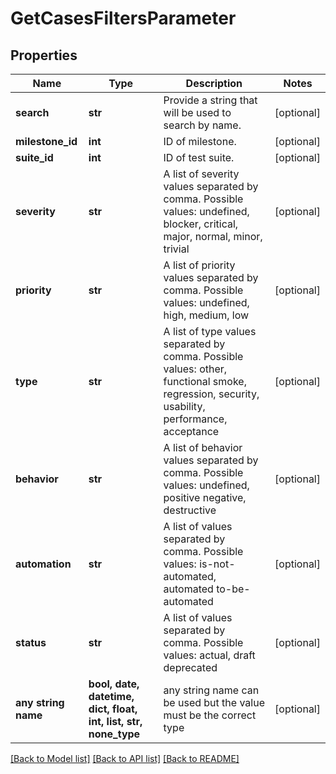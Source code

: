 # GetCasesFiltersParameter


## Properties
Name | Type | Description | Notes
------------ | ------------- | ------------- | -------------
**search** | **str** | Provide a string that will be used to search by name. | [optional] 
**milestone_id** | **int** | ID of milestone. | [optional] 
**suite_id** | **int** | ID of test suite. | [optional] 
**severity** | **str** | A list of severity values separated by comma. Possible values: undefined, blocker, critical, major, normal, minor, trivial  | [optional] 
**priority** | **str** | A list of priority values separated by comma. Possible values: undefined, high, medium, low  | [optional] 
**type** | **str** | A list of type values separated by comma. Possible values: other, functional smoke, regression, security, usability, performance, acceptance  | [optional] 
**behavior** | **str** | A list of behavior values separated by comma. Possible values: undefined, positive negative, destructive  | [optional] 
**automation** | **str** | A list of values separated by comma. Possible values: is-not-automated, automated to-be-automated  | [optional] 
**status** | **str** | A list of values separated by comma. Possible values: actual, draft deprecated  | [optional] 
**any string name** | **bool, date, datetime, dict, float, int, list, str, none_type** | any string name can be used but the value must be the correct type | [optional]

[[Back to Model list]](../README.md#documentation-for-models) [[Back to API list]](../README.md#documentation-for-api-endpoints) [[Back to README]](../README.md)


